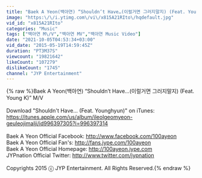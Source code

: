 ```yaml
---
title: "Baek A Yeon(백아연) “Shouldn’t Have…(이럴거면 그러지말지) (Feat. Young K)” M\/V"
image: "https:\/\/i.ytimg.com\/vi\/x815A21RIto\/hqdefault.jpg"
vid_id: "x815A21RIto"
categories: "Music"
tags: ["백아연 M\/V","백아연 MV","백아연 Music Video"]
date: "2021-10-05T04:53:34+03:00"
vid_date: "2015-05-19T14:59:45Z"
duration: "PT3M37S"
viewcount: "19821642"
likeCount: "107279"
dislikeCount: "1745"
channel: "JYP Entertainment"
---
```

{% raw %}Baek A Yeon(백아연) “Shouldn’t Have…(이럴거면 그러지말지) (Feat. Young K)” M/V<br /><br />Download &quot;Shouldn't Have... (Feat. Younghyun)&quot; on iTunes:<br /><a rel="nofollow" target="blank" href="https://itunes.apple.com/us/album/ileolgeomyeon-geuleojimalji/id996397305?i=996397314">https://itunes.apple.com/us/album/ileolgeomyeon-geuleojimalji/id996397305?i=996397314</a><br /><br />Baek A Yeon Official Facebook: <a rel="nofollow" target="blank" href="http://www.facebook.com/100ayeon">http://www.facebook.com/100ayeon</a><br />Baek A Yeon Official Fan's: <a rel="nofollow" target="blank" href="http://fans.jype.com/100ayeon">http://fans.jype.com/100ayeon</a><br />Baek A Yeon Official Homepage: <a rel="nofollow" target="blank" href="http://100ayeon.jype.com">http://100ayeon.jype.com</a><br />JYPnation Official Twitter: <a rel="nofollow" target="blank" href="http://www.twitter.com/jypnation">http://www.twitter.com/jypnation</a><br /><br />Copyrights 2015 ⓒ JYP Entertainment. All Rights Reserved.{% endraw %}
